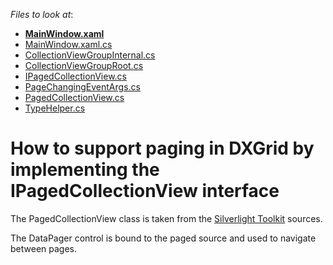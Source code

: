 <!-- default file list -->
*Files to look at*:

* **[MainWindow.xaml](./CS/DXGridDataPager/MainWindow.xaml)**
* [MainWindow.xaml.cs](./CS/DXGridDataPager/MainWindow.xaml.cs)
* [CollectionViewGroupInternal.cs](./CS/DXGridDataPager/System.Windows.Data.WPF/PagedCollectionView/CollectionViewGroupInternal.cs)
* [CollectionViewGroupRoot.cs](./CS/DXGridDataPager/System.Windows.Data.WPF/PagedCollectionView/CollectionViewGroupRoot.cs)
* [IPagedCollectionView.cs](./CS/DXGridDataPager/System.Windows.Data.WPF/PagedCollectionView/IPagedCollectionView.cs)
* [PageChangingEventArgs.cs](./CS/DXGridDataPager/System.Windows.Data.WPF/PagedCollectionView/PageChangingEventArgs.cs)
* [PagedCollectionView.cs](./CS/DXGridDataPager/System.Windows.Data.WPF/PagedCollectionView/PagedCollectionView.cs)
* [TypeHelper.cs](./CS/DXGridDataPager/System.Windows.Data.WPF/PagedCollectionView/TypeHelper.cs)
<!-- default file list end -->
# How to support paging in DXGrid by implementing the IPagedCollectionView interface


<p>The PagedCollectionView class is taken from the <a href="http://silverlight.codeplex.com/">Silverlight Toolkit</a> sources.</p>
<p>The DataPager control is bound to the paged source and used to navigate between pages.</p>
<br /><br /><br />

<br/>


